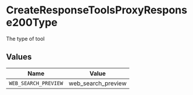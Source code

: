 # CreateResponseToolsProxyResponse200Type

The type of tool


## Values

| Name                 | Value                |
| -------------------- | -------------------- |
| `WEB_SEARCH_PREVIEW` | web_search_preview   |